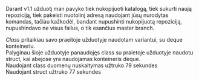 Darant v1.1 užduotį man pavyko tiek nukopijuoti katalogą, tiek sukurti naują repoziciją, tiek pakeisti nuotolinį adresą naudojant jūsų nurodytas komandas, tačiau kažkodėl, bandant nupushinti nukopijuotą repoziciją, nupushindavo ne visus failus, o tik esančius master branch.  

*Class* pritaikiau savo praeitoje užduotyje naudotam variantui, su deque konteineriu.  
Palyginau šioje užduotyje panaudojęs class su praietoje užduotyje naudotu struct, kai abejose yra naudojamas konteineris deque.  
Naudojant class duomenų nuskaitymas užtruko 79 sekundes  
Naudojant struct užtruko 77 sekundes

